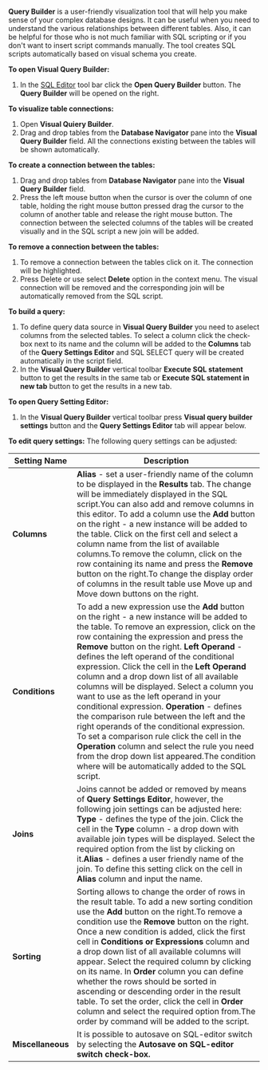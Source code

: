 **Query Builder** is a user-friendly visualization tool that will help you make sense of your complex database designs. It can be useful when you need to understand the various relationships between different tables. Also, it can be helpful for those who is not much familiar with SQL scripting or if you don't want to insert script commands manually. The tool creates SQL scripts automatically based on visual schema you create. 

**To open Visual Query Builder:**
1. In the [SQL Editor](https://github.com/dbeaver/dbeaver/wiki/SQL-Editor) tool bar click the **Open Query Builder** button. The **Query Builder** will be opened on the right.

 **To visualize table connections:**
1. Open **Visual Quiery Builder**. 
2. Drag and drop  tables from the **Database Navigator** pane into the **Visual Query Builder** field. All the connections existing between the tables will be shown automatically.

**To create a connection between the tables:**
1. Drag and drop  tables from **Database Navigator** pane into the **Visual Query Builder** field. 
2. Press the left mouse button when the cursor is over the column of one table, holding the right mouse button pressed drag the cursor to the column of another table and release the right mouse button. The connection between the selected columns of the tables will be created visually and in the SQL script a new join will be added. 

**To remove a connection between the tables:**
1. To remove a connection between the tables click on it. The connection will be highlighted.
2. Press Delete or use select **Delete** option in the context menu. The visual connection will be removed and the corresponding join will be automatically removed from the SQL script.

**To build a query:**

1. To define query data source in **Visual Query Builder** you need to aselect columns from the selected tables. To select a column click the check-box next to its name and the column will be added to the **Columns** tab of the **Query Settings Editor** and SQL SELECT query will be created automatically in the script field.
2. In the **Visual Query Builder** vertical toolbar **Execute SQL statement** button to get the results in the same tab or **Execute SQL statement in new tab** button to get the results in a new tab.

**To open Query Setting Editor:**
1. In the **Visual Query Builder** vertical toolbar press **Visual query builder settings** button and  the **Query Settings Editor** tab will appear below.

**To edit query settings:**
The following query settings can be adjusted:

| Setting Name | Description |
-----------|-------------|
| **Columns** | **Alias** - set a user-friendly name of the column to be displayed in the **Results** tab.  The change will be immediately displayed in the SQL script.You can also add and remove columns in this editor. To add a column use the **Add** button on the right - a new instance will be added to the table. Click on the first cell and select a column name from the list of available columns.To remove the column, click on the row containing its name and press the **Remove** button       on the right.To change the display order of columns in the result table use Move up and Move down buttons on the right. |
| **Conditions** | To add a new expression use the **Add**  button on the right - a new instance will be added to the table. To remove an expression, click on the row containing the expression and press  the **Remove** button on the right. **Left Operand** - defines the left operand of the conditional expression. Click the cell in the **Left Operand** column and a drop down list of all available  columns will be displayed. Select a column you want to use as the left operand in your conditional expression. **Operation** - defines the comparison rule between the left and the right operands of the conditional expression. To set a comparison rule click the cell in the **Operation** column and select the rule you need from the drop down list appeared.The condition where will be automatically added to the SQL script. |
| **Joins** | Joins cannot be  added or removed by means of **Query Settings Editor**, however, the following join settings can be adjusted here: **Type** - defines the type of the join. Click the cell in the **Type** column - a drop down with available join types will be displayed. Select the required option  from the list by clicking on it.**Alias** - defines a user friendly name of the join. To define this setting click on the cell in **Alias** column and input the name. |
| **Sorting** | Sorting allows to change the order of rows in the result table. To add a new sorting condition use the **Add**  button on the right.To remove a condition use the **Remove** button       on the right. Once a new condition is added, click the first cell in **Conditions or Expressions** column and a drop down list of all available columns will appear. Select the required column by clicking on its name. In **Order** column you can define whether the rows should be sorted in ascending or descending order in the result table. To set the order, click the cell in **Order** column and select the required option from.The order by command will be added to the script. |
| **Miscellaneous** | It is possible to autosave on SQL-editor switch by selecting the **Autosave on SQL-editor switch check-box.** |
